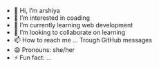 - 👋 Hi, I’m arshiya
- 👀 I’m interested in coading
- 🌱 I’m currently learning web development
- 💞️ I’m looking to collaborate on learning
- 📫 How to reach me ... Trough GitHub messages
- 😄 Pronouns: she/her
- ⚡ Fun fact: ...

<!---
arshiya320/arshiya320 is a ✨ special ✨ repository because its `README.md` (this file) appears on your GitHub profile.
You can click the Preview link to take a look at your changes.
--->
